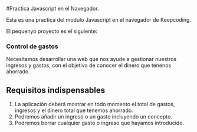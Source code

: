 #Practica Javascript en el Navegador.

Esta es una practica del modulo Javascript en el navegador de Keepcoding.

El pequenyo proyecto es el siguiente:

### Control de gastos

Necesitamos desarrollar una web que nos ayude a gestionar nuestros ingresos y gastos, con el objetivo de conocer el dinero que tenenos ahorrado.

## Requisitos indispensables
1. La aplicación deberá mostrar en todo momento el total de gastos, ingresos y el dinero total que tenemos ahorrado.
1. Podremos añadir un ingreso o un gasto incluyendo un concepto.
1. Podremos borrar cualquier gasto o ingreso que hayamos introducido.
